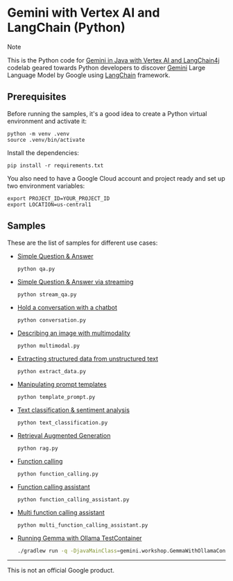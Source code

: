 # Gemini with Vertex AI and LangChain (Python)

> [!NOTE]
> This is the Python code for [Gemini in Java with Vertex AI and LangChain4j](https://codelabs.developers.google.com/codelabs/gemini-java-developers)
> codelab geared towards Python developers to discover [Gemini](https://deepmind.google/technologies/gemini/) 
> Large Language Model by Google using [LangChain](https://www.langchain.com/) framework. 

## Prerequisites

Before running the samples, it's a good idea to create a Python virtual environment and activate it:

```shell
python -m venv .venv
source .venv/bin/activate
```

Install the dependencies:

```shell
pip install -r requirements.txt
```

You also need to have a Google Cloud account and project ready and set up two environment variables:

```shell
export PROJECT_ID=YOUR_PROJECT_ID
export LOCATION=us-central1
```

## Samples

These are the list of samples for different use cases:

* [Simple Question & Answer](qa.py)

    ```shell
    python qa.py
    ```

* [Simple Question & Answer via streaming](stream_qa.py)

  ```shell
  python stream_qa.py
  ```

* [Hold a conversation with a chatbot](conversation.py)

  ```shell
  python conversation.py
  ```

* [Describing an image with multimodality](multimodal.py)

  ```shell
  python multimodal.py
  ```

* [Extracting structured data from unstructured text](extract_data.py)

  ```shell
  python extract_data.py
  ```

* [Manipulating prompt templates](template_prompt.py)

  ```shell
  python template_prompt.py
  ```

* [Text classification & sentiment analysis](text_classification.py)

  ```shell
  python text_classification.py
  ```

* [Retrieval Augmented Generation](rag.py)

  ```shell
  python rag.py
  ```

* [Function calling](function_calling.py)

  ```shell
  python function_calling.py
  ```

* [Function calling assistant](function_calling_assistant.py)

  ```shell
  python function_calling_assistant.py
  ```

* [Multi function calling assistant](multi_function_calling_assistant.py)

  ```shell
  python multi_function_calling_assistant.py
  ```

* [Running Gemma with Ollama TestContainer](app/src/main/java/gemini/workshop/GemmaWithOllamaContainer.java)

  ```bash
  ./gradlew run -q -DjavaMainClass=gemini.workshop.GemmaWithOllamaContainer
  ```

---
This is not an official Google product.
